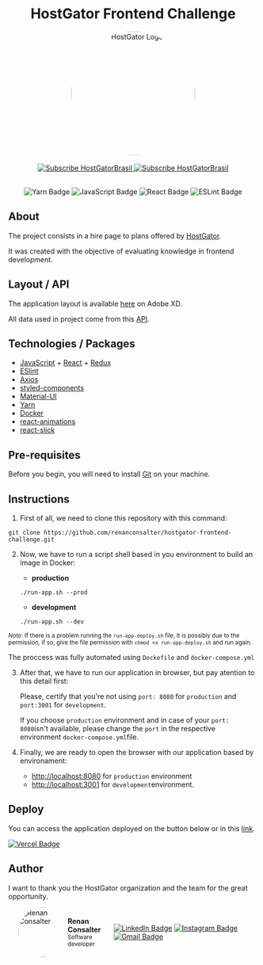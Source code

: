 <center>

# HostGator Frontend Challenge

<a href="https://www.hostgator.com.br">
<img style="border-radius: 125px;" src="https://yt3.ggpht.com/ytc/AAUvwnh9lePemDabfH8CePRIWa4DLGWtAlYhvJqVeSS30A=s250-c-k-c0x00ffffff-no-rj" width="250px;" alt="HostGator Logo"/><br>
</a>
<br>
<a href="https://twitter.com/hostgatorbrasil">
    <img src="https://img.shields.io/badge/Follow-@hostgatorbrasil-%237159c1?style=social&logo=twitter" alt="Subscribe HostGatorBrasil" />
<a href="https://www.youtube.com/c/HostGatorBrasil">
    <img src="https://img.shields.io/badge/Subscribe%20HostGator%20on%20YouTube-9.83k-%237159c1?style=social&logo=youtube" alt="Subscribe HostGatorBrasil" />
</a>

<br>![Yarn Badge](https://img.shields.io/badge/yarn-1.22.5-%7159c1?style=for-the-badge)
![JavaScript Badge](https://img.shields.io/badge/JS-ES6+-yellow?style=for-the-badge&logo=javascript)
![React Badge](https://img.shields.io/badge/React%20+%20Redux-17.0.2%20/%207.2.4-%237159c1?style=for-the-badge&logo=react)
![ESLint Badge](https://img.shields.io/badge/ESlint-7.26.0-blue?style=for-the-badge&logo=eslint)
<br>

</center>

## About

The project consists in a hire page to plans offered by [HostGator](https://www.hostgator.com.br/).

It was created with the objective of evaluating knowledge in frontend development.

## Layout / API

The application layout is available [here](https://xd.adobe.com/spec/31631e0c-bd84-4a01-5f67-27878b4deffa-4752/) on Adobe XD.

All data used in project come from this [API](https://2891637c-8ab7-4a84-906b-a98465726f85.mock.pstmn.io/prices).

## Technologies / Packages

- [JavaScript](https://developer.mozilla.org/pt-BR/docs/Web/JavaScript) + [React](https://github.com/facebook/react) + [Redux](https://github.com/reduxjs/redux)
- [ESlint](https://github.com/eslint/eslint)
- [Axios](https://github.com/axios/axios)
- [styled-components](https://github.com/styled-components/styled-components)
- [Material-UI](https://github.com/mui-org/material-ui)
- [Yarn](https://github.com/yarnpkg/yarn)
- [Docker](https://github.com/docker)
- [react-animations](https://www.npmjs.com/package/react-animations)
- [react-slick](https://github.com/akiran/react-slick)

## Pre-requisites

Before you begin, you will need to install [Git](https://git-scm.com) on your machine.

## Instructions

1. First of all, we need to clone this repository with this command:

```
git clone https://github.com/renanconsalter/hostgator-frontend-challenge.git
```

2. Now, we have to run a script shell based in you environment to build an image in Docker:

   - <b>production</b>

   ```
   ./run-app.sh --prod
   ```

   - <b>development</b>

   ```
   ./run-app.sh --dev
   ```

<small><i>Note</i>: If there is a problem running the `run-app-deploy.sh` file, it is possibly due to the permission, if so, give the file permission with `chmod +x run-app-deploy.sh` and run again.</small>

The proccess was fully automated using `Dockefile` and `docker-compose.yml`

3. After that, we have to run our application in browser, but pay atention to this detail first:

   Please, certify that you're not using `port: 8080` for `production` and `port:3001` for `development`.

   If you choose `production` environment and in case of your `port: 8080`isn't available, please change the `port` in the respective environment `docker-compose.yml`file.

4. Finally, we are ready to open the browser with our application based by environament:

   - [http://localhost:8080](http://localhost:8080) for `production` environment
   - [http://localhost:3001](http://localhost:3001) for `development`environment.

## Deploy

You can access the application deployed on the button below or in this [link](https://hostgator-frontend-challenge-renanconsalter.vercel.app).

[![Vercel Badge](https://img.shields.io/badge/Run%20app%20on%20vercel-black?style=for-the-badge&logo=vercel&link=https://hostgator-frontend-challenge-renanconsalter.vercel.app)](https://hostgator-frontend-challenge-renanconsalter.vercel.app)

## Author

I want to thank you the HostGator organization and the team for the great opportunity.

<div style="display: flex; align-items: center">
<div>
<img style="border-radius: 50px; margin-left: 20px" src="https://media-exp1.licdn.com/dms/image/C4D03AQEgzf8pOp6mwA/profile-displayphoto-shrink_200_200/0/1527887724599?e=1626307200&v=beta&t=FzbIC1YW8T86TknHeJpqQQ96ZL0E34Q-upa_z5s705U" width="100px;" alt="Renan Consalter"/>
</div>

<b>Renan Consalter</b>
<br>
<span>
<small>Software developer</small>
</span>

[![LinkedIn Badge](https://img.shields.io/badge/Linkedin-blue?style=for-the-badge&logo=Linkedin&link=https://www.linkedin.com/in/renanconsalter)](https://www.linkedin.com/in/renanconsalter)
[![Instagram Badge](https://img.shields.io/badge/Instagram-f2f2f2?style=for-the-badge&logo=Instagram&link=https://www.instagram.com/renanconsalter)](https://www.instagram.com/renanconsalter)
[![Gmail Badge](https://img.shields.io/badge/GMAIL-c14438?style=for-the-badge&logo=Gmail&logoColor=white&link=mailto:renan.consalter@gmail.com)](mailto:renan.consalter@gmail.com)

</div>

</div>

</center>
